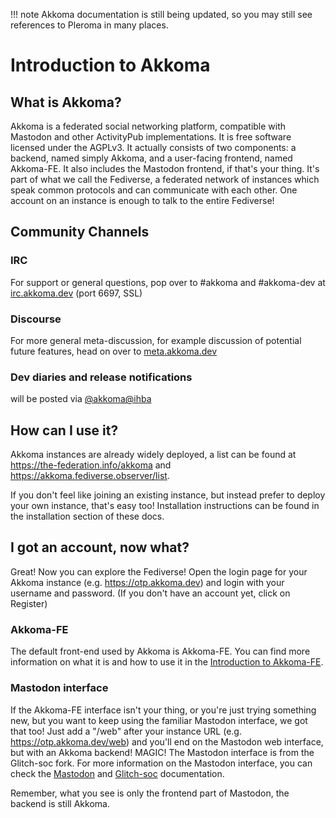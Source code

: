 !!! note
    Akkoma documentation is still being updated, so you may still see references to Pleroma in many places.

# Introduction to Akkoma
## What is Akkoma?
Akkoma is a federated social networking platform, compatible with Mastodon and other ActivityPub implementations. It is free software licensed under the AGPLv3.
It actually consists of two components: a backend, named simply Akkoma, and a user-facing frontend, named Akkoma-FE. It also includes the Mastodon frontend, if that's your thing.
It's part of what we call the Fediverse, a federated network of instances which speak common protocols and can communicate with each other.
One account on an instance is enough to talk to the entire Fediverse!

## Community Channels

### IRC

For support or general questions, pop over to #akkoma and #akkoma-dev at [irc.akkoma.dev](https://irc.akkoma.dev) (port 6697, SSL)

### Discourse

For more general meta-discussion, for example discussion of potential future features, head on over to [meta.akkoma.dev](https://meta.akkoma.dev)

### Dev diaries and release notifications

will be posted via [@akkoma@ihba](https://ihatebeinga.live/users/akkoma)

## How can I use it?

Akkoma instances are already widely deployed, a list can be found at <https://the-federation.info/akkoma> and <https://akkoma.fediverse.observer/list>.

If you don't feel like joining an existing instance, but instead prefer to deploy your own instance, that's easy too!
Installation instructions can be found in the installation section of these docs.

## I got an account, now what?
Great! Now you can explore the Fediverse! Open the login page for your Akkoma instance (e.g. <https://otp.akkoma.dev>) and login with your username and password. (If you don't have an account yet, click on Register)

### Akkoma-FE
The default front-end used by Akkoma is Akkoma-FE. You can find more information on what it is and how to use it in the [Introduction to Akkoma-FE](https://docs-fe.akkoma.dev/stable/).

### Mastodon interface
If the Akkoma-FE interface isn't your thing, or you're just trying something new, but you want to keep using the familiar Mastodon interface, we got that too!
Just add a "/web" after your instance URL (e.g. <https://otp.akkoma.dev/web>) and you'll end on the Mastodon web interface, but with an Akkoma backend! MAGIC!
The Mastodon interface is from the Glitch-soc fork. For more information on the Mastodon interface, you can check the [Mastodon](https://docs.joinmastodon.org/) and [Glitch-soc](https://glitch-soc.github.io/docs/) documentation.

Remember, what you see is only the frontend part of Mastodon, the backend is still Akkoma.
